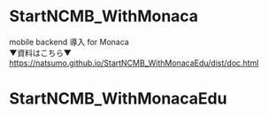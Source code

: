 # StartNCMB_WithMonaca
mobile backend 導入 for Monaca<br>
▼資料はこちら▼<br>
https://natsumo.github.io/StartNCMB_WithMonacaEdu/dist/doc.html
# StartNCMB_WithMonacaEdu

